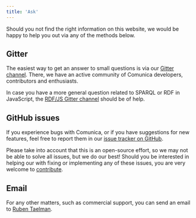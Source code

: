 ```yaml
---
title: 'Ask'
---
```


Should you not find the right information on this website,
we would be happy to help you out via any of the methods below.

## Gitter

The easiest way to get an answer to small questions is via our [Gitter channel](https://gitter.im/comunica/Lobby).
There, we have an active community of Comunica developers, contributors and enthusiasts.

In case you have a more general question related to SPARQL or RDF in JavaScript,
the [RDF/JS Gitter channel](https://gitter.im/rdfjs/public) should be of help.

## GitHub issues

If you experience bugs with Comunica, or if you have suggestions for new features,
feel free to report them in our [issue tracker on GitHub](https://github.com/comunica/comunica/issues).

Please take into account that this is an open-source effort,
so we may not be able to solve all issues, but we do our best!
Should you be interested in helping our with fixing or implementing any of these issues,
you are very welcome to [contribute](contribute/). 

## Email

For any other matters, such as commercial support, you can send an email to [Ruben Taelman](mailto:ruben.taelman@ugent.be).
